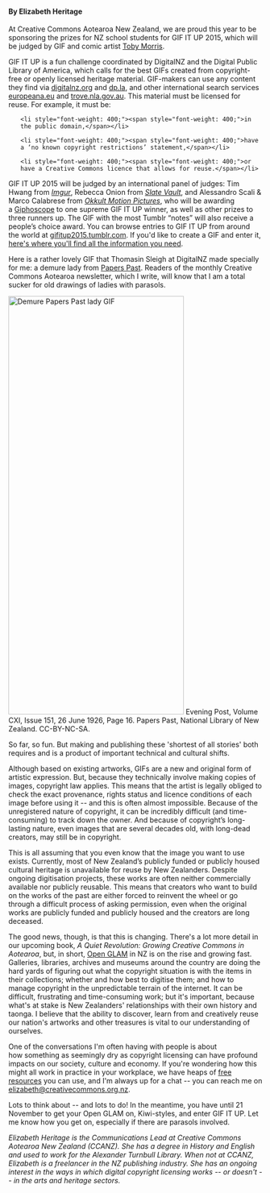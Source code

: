 <html><body><h4>By Elizabeth Heritage</h4>

At Creative Commons Aotearoa New Zealand, we are proud this year to be sponsoring the prizes for NZ school students for GIF IT UP 2015, which will be judged by GIF and comic artist <a href="http://thewireless.co.nz/authors/toby-morris" target="_blank">Toby Morris</a>.



<span style="font-weight: 400;">GIF IT UP is a fun challenge coordinated by DigitalNZ and the Digital Public Library of America, which calls for the best GIFs created from copyright-free or openly licensed heritage material. </span><span style="font-weight: 400;">GIF-makers can use any content they find via </span><a href="http://www.digitalnz.org" target="_blank"><span style="font-weight: 400;">digitalnz.org</span></a><span style="font-weight: 400;"> and </span><a href="http://www.dp.la" target="_blank"><span style="font-weight: 400;">dp.la</span></a><span style="font-weight: 400;">, and other international search services </span><a href="http://www.europeana.eu" target="_blank"><span style="font-weight: 400;">europeana.eu</span></a><span style="font-weight: 400;"> and </span><a href="http://www.trove.nla.gov.au" target="_blank"><span style="font-weight: 400;">trove.nla.gov.au</span></a><span style="font-weight: 400;">. This material must be licensed for reuse. For example, it must be:</span><span style="font-weight: 400;">

</span>

<ul>

	<li style="font-weight: 400;"><span style="font-weight: 400;">in the public domain,</span></li>

	<li style="font-weight: 400;"><span style="font-weight: 400;">have a ‘no known copyright restrictions’ statement,</span></li>

	<li style="font-weight: 400;"><span style="font-weight: 400;">or have a Creative Commons licence that allows for reuse.</span></li>

</ul>

<span style="font-weight: 400;">GIF IT UP 2015 will be judged by an international panel of judges: Tim Hwang from </span><a href="http://imgur.com/" target="_blank"><i><span style="font-weight: 400;">Imgur</span></i></a><span style="font-weight: 400;">, </span><span style="font-weight: 400;">Rebecca Onion from </span><a href="http://www.slate.com/blogs/the_vault.html" target="_blank"><i><span style="font-weight: 400;">Slate Vault</span></i></a><span style="font-weight: 400;">, and Alessandro Scali &amp; Marco Calabrese from </span><a href="http://okkultmotionpictures.tumblr.com/" target="_blank"><i><span style="font-weight: 400;">Okkult Motion Pictures</span></i></a><span style="font-weight: 400;">, who will be awarding a <a href="http://www.giphoscope.com/" target="_blank">Giphoscope</a> to one supreme GIF IT UP winner, as well as other prizes to three runners up. The GIF with the most Tumblr “notes” will also receive a people’s choice award. You can browse entries to GIF IT UP from around the world at <a href="http://gifitup2015.tumblr.com/" target="_blank">gifitup2015.tumblr.com</a>. If you'd like to create a GIF and enter it, <a href="http://www.digitalnz.org/gif-it-up" target="_blank">here's where you'll find all the information you need</a>.</span>



Here is a rather lovely GIF that Thomasin Sleigh at DigitalNZ made specially for me: a demure lady from <a href="http://paperspast.natlib.govt.nz/cgi-bin/paperspast?a=d&amp;cl=search&amp;d=EP19260626.2.151.1.1" target="_blank">Papers Past</a>. Readers of the monthly Creative Commons Aotearoa newsletter, which I write, will know that I am a total sucker for old drawings of ladies with parasols.



<a href="/wp-content/uploads/2015/11/lady2.gif"><img class="wp-image-803 size-full" src="/wp-content/uploads/2015/11/lady2.gif" alt="Demure Papers Past lady GIF" width="348" height="831"></a> Evening Post, Volume CXI, Issue 151, 26 June 1926, Page 16. Papers Past, National Library of New Zealand. CC-BY-NC-SA.



So far, so fun. But making and publishing these 'shortest of all stories' both requires and is a product of important technical and cultural shifts.



<span style="font-weight: 400;">Although based on existing artworks, GIFs are a new and original form of artistic expression. But, because they technically involve making copies of images, copyright law applies. This means that the artist is legally obliged to check the exact provenance, rights status and licence conditions of each image before using it -- and this is often almost impossible. Because of the unregistered nature of copyright, it can be incredibly difficult (and time-consuming) to track down the owner. And because of copyright’s long-lasting nature, even images that are several decades old, with long-dead creators, may still be in copyright.</span>



<span style="font-weight: 400;">This is all assuming that you even know that the image you want to use exists. Currently, most of New Zealand’s publicly funded or publicly housed cultural heritage is unavailable for reuse by New Zealanders. Despite ongoing digitisation projects, these works are often neither commercially available nor publicly reusable. This means that creators who want to build on the works of the past are either forced to reinvent the wheel or go through a difficult process of asking permission, even when the original works are publicly funded and publicly housed and the creators are long deceased.</span>



The good news, though, is that this is changing. There's a lot more detail in our upcoming book, <em>A Quiet Revolution: Growing Creative Commons in Aotearoa</em>, but, in short, <a href="http://openglam.org/" target="_blank">Open GLAM</a> in NZ is on the rise and growing fast. Galleries, libraries, archives and museums around the country are doing the hard yards of figuring out what the copyright situation is with the items in their collections; whether and how best to digitise them; and how to manage copyright in the unpredictable terrain of the internet. It can be difficult, frustrating and time-consuming work; but it's important, because what's at stake is New Zealanders' relationships with their own history and taonga. I believe that the ability to discover, learn from and creatively reuse our nation's artworks and other treasures is vital to our understanding of ourselves.



One of the conversations I'm often having with people is about how <span style="font-weight: 400;">something as seemingly dry as copyright licensing can have profound impacts on our society, culture and economy. If you're wondering how this might all work in practice in your workplace, we have heaps of <a href="http://resources.creativecommons.org.nz/" target="_blank">free resources</a> you can use, and I'm always up for a chat -- you can reach me on elizabeth@creativecommons.org.nz.</span>



Lots to think about -- and lots to do! In the meantime, you have until 21 November to get your Open GLAM on, Kiwi-styles, and enter GIF IT UP. Let me know how you get on, especially if there are parasols involved.



<em>Elizabeth Heritage is the Communications Lead at Creative Commons Aotearoa New Zealand (CCANZ). She has a degree in History and English and used to work for the Alexander Turnbull Library. When not at CCANZ, Elizabeth is a freelancer in the NZ publishing industry. She has an ongoing interest in the ways in which digital copyright licensing works -- or doesn't -- in the arts and heritage sectors.</em></body></html>